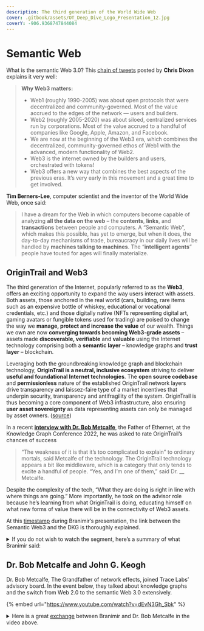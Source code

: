 ```yaml
---
description: The third generation of the World Wide Web
cover: .gitbook/assets/OT_Deep_Dive_Logo_Presentation_12.jpg
coverY: -906.9368747844084
---
```


# Semantic Web

What is the semantic Web 3.0? This [chain of tweets](https://twitter.com/cdixon/status/1442201621266534402?lang=en) posted by **Chris Dixon** explains it very well:

> **Why Web3 matters:**
>
> * Web1 (roughly 1990-2005) was about open protocols that were decentralized and community-governed. Most of the value accrued to the edges of the network — users and builders.
> * Web2 (roughly 2005-2020) was about siloed, centralized services run by corporations. Most of the value accrued to a handful of companies like Google, Apple, Amazon, and Facebook.
> * We are now at the beginning of the Web3 era, which combines the decentralized, community-governed ethos of Web1 with the advanced, modern functionality of Web2.
> * Web3 is the internet owned by the builders and users, orchestrated with tokens!
> * Web3 offers a new way that combines the best aspects of the previous eras. It’s very early in this movement and a great time to get involved.

**Tim Berners-Lee**, computer scientist and the inventor of the World Wide Web, once said:&#x20;

> I have a dream for the Web in which computers become capable of analyzing **all the data on the web** – the **contents**, **links**, and **transactions** between people and computers. A “Semantic Web”, which makes this possible, has yet to emerge, but when it does, the day-to-day mechanisms of trade, bureaucracy in our daily lives will be handled by **machines talking to machines**. The “**intelligent agents**” people have touted for ages will finally materialize.

## OriginTrail and Web3

The third generation of the Internet, popularly referred to as the **Web3**, offers an exciting opportunity to expand the way users interact with assets. Both assets, those anchored in the real world (cars, building, rare items such as an expensive bottle of whiskey, educational or vocational credentials, etc.) and those digitally native (NFTs representing digital art, gaming avatars or fungible tokens used for trading) are poised to change the way we **manage, protect and increase the value** of our wealth. Things we own are now **converging towards becoming Web3-grade assets** – assets made **discoverable, verifiable** and **valuable** using the Internet technology comprising both a **semantic layer** – knowledge graphs and **trust layer** – blockchain.

Leveraging both the groundbreaking knowledge graph and blockchain technology, **OriginTrail is a neutral, inclusive ecosystem** striving to deliver **useful and foundational Internet technologies**. The **open source codebase** and **permissionless** nature of the established OriginTrail network layers drive transparency and laissez-faire type of a market incentives that underpin security, transparency and antifragility of the system. OriginTrail is thus becoming a core component of Web3 infrastructure, also ensuring **user asset sovereignty** as data representing assets can only be managed by asset owners. ([source](https://parachain.origintrail.io/whitepaper?section=web3-grade-assets-and-network-effects))

In a recent [**interview with Dr. Bob Metcalfe**](https://twitter.com/ZDNet/status/1522268420724695047?s=20\&t=C1APYeT2P1tN27s4bHAP7g), the Father of Ethernet, at the Knowledge Graph Conference 2022, he was asked to rate OriginTrail’s chances of success&#x20;

> “The weakness of it is that it’s too complicated to explain” to ordinary mortals, said Metcalfe of the technology. The OriginTrail technology appears a bit like middleware, which is a category that only tends to excite a handful of people. “Yes, and I’m one of them,” said Dr. __ Metcalfe.

Despite the complexity of the tech, “What they are doing is right in line with where things are going.” More importantly, he took on the advisor role because he’s learning from what OriginTrail is doing, educating himself on what new forms of value there will be in the connectivity of Web3 assets.

At this [timestamp](https://youtu.be/dEvN3Gh\_Sbk?t=2120) during Branimir’s presentation, the link between the Semantic Web3 and the DKG is thoroughly explained.&#x20;

<details>

<summary>If you do not wish to watch the segment, here’s a summary of what Branimir said:</summary>

“**OriginTrail** is the **world’s first Decentralized Knowledge Graph**, where the idea is that everybody can share this set of technologies. We can expand connectivity to wider spaces than just siloed platforms like Google and Facebook. Anybody can participate with any device, and therefore generate value for everyone. OriginTrail is a global semantic network of data that organizes humanity’s most important **assets**, making them **discoverable**, **verifiable** and **valuable**. The value exchange pays for all network effects. In a way, the original structure of the Semantic Web 3.0 envisonned by Berners-Lee comes to this synergy of knowledge graphs, and blockchains, as we have them today. If we show a very simplified architecture here, sitting on top of blockchains is the Decentralized Knowledge Graph, which enables these Web 3.0 applications. These layers of blockchains and Decentralized Knowledge Graph on the new Semantic Web 3.0 have basically covered the architecture that Tim Berners-Lee envisioned originally on the Semantic Web in a trusted sense.

The **Decentralized Knowledge Graph drives network effects**. We start from the notion that **information is inherently valuable**. For instance, all big tech companies in the world benefit a lot from the information that gets exchanged through them. A simple Google search term enriches the knowledge graph of Google and generates more value. Next time when Google is being searched for the same term, they will actually use the learnings from what you’ve done previously. The same concept of enriching a knowledge graph can be done in a decentralized manner. Taking this information, which is inherently valuable, we actually unlock the **Metcalfe’s Law** **network effects for humanity’s most important assets**.

We do that in **three ways**. First, we make all of these assets **discoverable**. We use the word asset in the widest context, so that means both **physical assets**, which OriginTrail has already been using in the tracking of physical assets in real world today, and **digital assets**, such as assets on a blockchain (**NFTs** for instance) or just generally data assets. Second, making assets **discoverable** is a very important aspect of enabling this data connectivity to happen, because without discoverability, we’re not able to make these connections. Discoverability means that all this knowledge that gets accumulated is able to connect to some other knowledge or is able to be used in some upper layer, application layer, like Professor Metcalfe beautifully put it – **connectivity also permeates through all layers**. Discoverability is also important in terms of bridging data silos. When we have situations where we have companies that have maintained their own data systems, like Facebook and Google, but also the traditional supply chain companies, or generally any data system, in order to bridge those, you need to have the property of discoverability. To make this bridge happen, **verifiability** in another important aspect. In the context of blockchains, verifiability is associated to transactions, but the meaning can be expanded to anything. The d**ecentralized Knowledge Graph is actually a set of verifiable assertions** – think of that as **immutable data** **sets** that have all been signed, and have a cryptographic fingerprint associated with them on a particular blockchain. Why is it a blockchain? Because you can always take that data set, crunch it back to its hash and compare it to the one that has been time stamped on the blockchain, and see if it has been changed. If it hasn’t, then you can you verify the **integrity** of this information, or that it has been immutable, but also confirm or verify the signature of whoever issued this verifiable assertion or data set. Finally, you can use it directly on the blockchain, because you can verify that whatever data comes from the DKG has a corresponding set of fingerprints on the chain that can verify that at certain point in time, it really had that shape. Therefore, verifiability comes in various forms. But why does it matter? It matters in the sense which Professor Metcalfe mentioned – the problem of fake news, which really is a problem of verifiability. Can you verify the source? Can you be sure that the information that has been shared is truthful. Obviously there is no algorithm in the world that you put some information in, and a true or false statement comes out and says this is the truth or not. But what we can do on a protocol level today is we can verify several things, that something hasn’t been changed along the way, some statement made by some organization is as it is, but also, we can verify that indeed, it comes from that organization.

Now, if we think about these assertions not as separate things, but rather **interconnected things**, you’re able to **query them**, and you’re able to **formulate all kinds of answers and analytics based on verifiable data** – that is the **semantic**, and that is what we can base our decisions on. All of this makes data valuable. Going back to Google, one of the biggest thing associated with Google searches is the SEO (Search Engine Operation) friendliness. You know how high your website ranks or shows up on the list for Google search – all this basically determines the website value. Therefore, if you are really easily discoverable through some search term, it means that your website is being clicked on a lot and it has a lot of links pointing to it. Google gives it much higher value, and it actually sorts the list according to the value. This value is calculated, among others, with also this [Google PageRank algorithm](https://en.wikipedia.org/wiki/PageRank). This algorithm essentially harnesses the power of network effects. So again, the Decentralized Knowledge Graph is designed to make data discoverable, verifiable and valuable. It conforms to the Metcalfe’s Law, which is basically that the value is proportional to the square of the number of entities in this interconnected network. Robert Noyce, one of the co-founders of Intel, once said that **knowledge is power**. When you share that knowledge, knowledge sharing is power multiplied.

With OriginTrail, you can do several things such as building high quality variable data, you can build applications on top, you can publish verifiable assertions from any system, integrate all of this data across the semantic Web 3.0 pretty seamlessly, and easily build privacy first Metaverse right outside. OriginTrail is completely open source, and it is designed to enable anybody to own their own data. Anybody can run an OriginTrail node and network, anybody can connect and publish with it, with the possibility of containing some permission information in their own subgraph and keep data private. Publishing public information is, of course there for this kind of discoverability and verifiability. What you can also do is you can discover and crowdsource high quality data sets. This is something very interesting for the field of data science, machine learning AI, because for all these great algorithms we really need lots of and very high-quality data. Finally, you can tokenize your dynamic assets. Today, the physical or digital OriginTrail DKG is already actually working on that, and there’s quite a few global leaders using it. The British Standards Institution has several applications built on top of OriginTrail, the Swiss railway companies are working on also several implementations for the last couple of years in production that are tracking supply chain parts, and with multiple partners in the European rail space. Another interesting example is the trusted factory example with SCAN Association, which is actually an association of companies such as Walmart, Home Depot, Costco, and many others for factory audits. There are also other use cases in fashion, food traceability, and others that OriginTrail is already been used for. Walmart have awarded us, and Oracle, as one of our partners, has also been traditionally in the data space as one of the original databases very interested in the semantic web and blockchain, and therefore, working together with OriginTrail. Finally, the World Economic Forum with whom we’ve been involved in a project of actually mapping and crowdsourcing very useful information on personal protective equipment, which is highly critical in this situation of pandemic. So that will be it.”

</details>

## **Dr. Bob Metcalfe and John G. Keogh**

Dr. Bob Metcalfe, The Grandfather of network effects, joined Trace Labs’ advisory board. In the event below, they talked about knowledge graphs and the switch from Web 2.0 to the semantic Web 3.0 extensively.&#x20;

{% embed url="https://www.youtube.com/watch?v=dEvN3Gh_Sbk" %}

<details>

<summary>Here is a great <a href="https://youtu.be/dEvN3Gh_Sbk?t=1679">exchange</a> between Branimir and Dr. Bob Metcalfe in the video above.</summary>

**Branimir**: “There’s quite a lot of algorithms that are actually built to harness the connectivity of the knowledge graph. The most famous one is the Google PageRank. If you have a link or a set of links on the web, then it’s not only used for websites – it can be used on large maps as well in several different ways but essentially what it does is it creates a notion of value based on how many links points to something but not just in terms of numbers but also in terms of ‘power’. If a major website like CNN points to some other website, since they have more ‘power’, they actually transfer part of their power or value to that website.”

**Dr. Metcalfe**: “This is wonderful. This beautifully makes a point that connectivity occurs in layers and you’re describing the connectivity of the knowledge graph. Above that, there are buyers and sellers who use Google to find things and so that’s a graph and it has value associated with it. This connectivity at pagerank level is yielding value at buyer and seller level so the layers of the Internet also give us a hint that there are layers of connectivity.&#x20;

**Branimir**: “That resonates so much with me professor because when you look at OriginTrail, it is a decentralized network so we have the concept of connectivity on the network level, or physical level, and there’s the concept of connectivity on the data level, and finally on the application level as you mentioned because there’s somebody consuming and publishing all of this information and then discovering it or utilizing it.”

**Dr. Metcalfe**: “I’d like to reiterate the importance of what you’re doing. Metcalfe’s Law talked about the connection of machines and how valuable these PCs would be if they were connected. Then, Facebook made it all about connecting people together. What you’re working on is the connectivity of data and the value that can be derived from that.”or details on each stage, visit the link below

</details>
